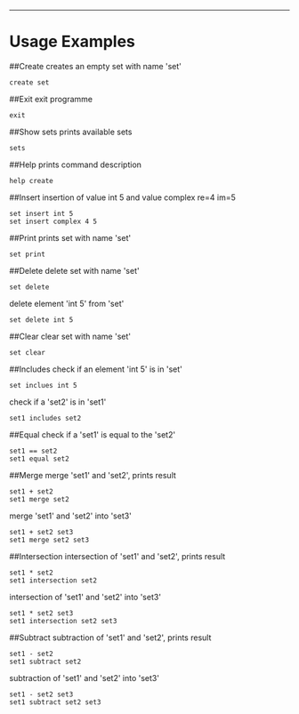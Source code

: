 ----
# Usage Examples

##Create
creates an empty set with name 'set'

    create set

##Exit
exit programme

    exit

##Show sets
prints available sets

    sets

##Help
prints command description

    help create

##Insert
insertion of value int 5 and value complex re=4 im=5
    
    set insert int 5
    set insert complex 4 5

##Print
prints set with name 'set'

    set print

##Delete
delete set with name 'set'

    set delete

delete element 'int 5' from 'set'

    set delete int 5

##Clear
clear set with name 'set'

    set clear

##Includes
check if an element 'int 5' is in 'set'

    set inclues int 5

check if a 'set2' is in 'set1'

    set1 includes set2

##Equal
check if a 'set1' is equal to the 'set2'

    set1 == set2
    set1 equal set2

##Merge
merge 'set1' and 'set2', prints result 

    set1 + set2
    set1 merge set2

merge 'set1' and 'set2' into 'set3'

    set1 + set2 set3
    set1 merge set2 set3

##Intersection
intersection of 'set1' and 'set2', prints result 
   
    set1 * set2
    set1 intersection set2

intersection of 'set1' and 'set2' into 'set3'
    
    set1 * set2 set3
    set1 intersection set2 set3

##Subtract
subtraction of 'set1' and 'set2', prints result 
    
    set1 - set2
    set1 subtract set2

subtraction of 'set1' and 'set2' into 'set3'
    
    set1 - set2 set3
    set1 subtract set2 set3
